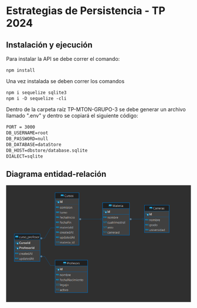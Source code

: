 # Estrategias de Persistencia - TP 2024

## Instalación y ejecución

Para instalar la API se debe correr el comando:

```
npm install
```

Una vez instalada se deben correr los comandos

```
npm i sequelize sqlite3
npm i -D sequelize -cli
```

Dentro de la carpeta raíz TP-MTON-GRUPO-3 se debe generar un archivo llamado ".env" y dentro se copiará el siguiente código:

```
PORT = 3000
DB_USERNAME=root
DB_PASSWORD=null
DB_DATABASE=dataStore
DB_HOST=dbstore/database.sqlite
DIALECT=sqlite
```

## Diagrama entidad-relación

![Diagrama de entidad-relación](/images/DER.png)

